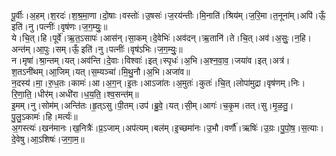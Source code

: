 

  
पू॒र्वीः।अ॒हम्।श॒रदः॑।श॒श्र॒मा॒णा।दो॒षाः।वस्तोः॑।उ॒षसः॑।ज॒रय॑न्तीः।मि॒नाति॑।श्रिय॑म्।ज॒रि॒मा।त॒नूना॑म्।अपि॑।ऊँ॒ इति॑।नु।पत्नीः॑।वृष॑णः।ज॒ग॒म्युः॒॥  
ये।चि॒त्।हि।पूर्वे॑।ऋ॒त॒ऽसापः॑।आस॑न्।सा॒कम्।दे॒वेभिः॑।अव॑दन्।ऋ॒तानि॑।ते।चि॒त्।अव॑।अ॒सुः॒।न॒हि।अन्त॑म्।आ॒पुः।सम्।ऊँ॒ इति॑।नु।पत्नीः॑।वृष॑ऽभिः।ज॒ग॒म्युः॒॥  
न।मृषा॑।श्रा॒न्तम्।यत्।अव॑न्ति।दे॒वाः।विश्वाः॑।इत्।स्पृधः॑।अ॒भि।अ॒श्न॒वा॒व॒।जया॑व।इत्।अत्र॑।श॒तऽनी॑थम्।आ॒जिम्।यत्।स॒म्यञ्चा॑।मि॒थु॒नौ।अ॒भि।अजा॑व॥  
न॒दस्य॑।मा॒।रु॒ध॒तः।कामः॑।आ।अ॒ग॒न्।इ॒तः।आऽजा॑तः।अ॒मुतः॑।कुतः॑।चि॒त्।लोपा॑मुद्रा।वृष॑णम्।निः।रि॒णा॒ति॒।धीर॑म्।अधी॑रा।ध॒य॒ति॒।श्व॒सन्त॑म्॥  
इ॒मम्।नु।सोम॑म्।अन्ति॑तः।हृ॒त्ऽसु।पी॒तम्।उप॑।ब्रु॒वे॒।यत्।सी॒म्।आगः॑।च॒कृ॒म।तत्।सु।मृ॒ळ॒तु॒।पु॒लु॒ऽकामः॑।हि।मर्त्यः॑॥  
अ॒गस्त्यः॑।खन॑मानः।ख॒नित्रैः॑।प्र॒ऽजाम्।अप॑त्यम्।बल॑म्।इ॒च्छमा॑नः।उ॒भौ।वर्णौ॑।ऋषिः॑।उ॒ग्रः।पु॒पो॒ष॒।स॒त्याः।दे॒वेषु।आ॒ऽशिषः॑।ज॒गा॒म॒॥  
